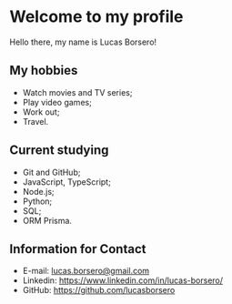 # Welcome to my profile

Hello there, my name is Lucas Borsero!

## My hobbies

- Watch movies and TV series;
- Play video games;
- Work out;
- Travel.

## Current studying

- Git and GitHub;
- JavaScript, TypeScript;
- Node.js;
- Python;
- SQL;
- ORM Prisma.

## Information for Contact

- E-mail: lucas.borsero@gmail.com
- Linkedin: https://www.linkedin.com/in/lucas-borsero/
- GitHub: https://github.com/lucasborsero
